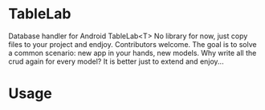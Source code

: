# TableLab
Database handler for Android TableLab&lt;T>
No library for now, just copy files to your project and endjoy.
Contributors welcome. The goal is to solve a common scenario: new app in your hands, new models. Why write all the crud again for every model? It is better just to extend and enjoy...

# Usage

